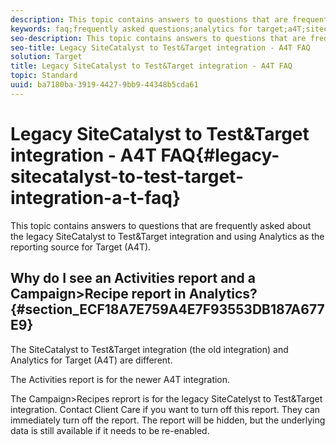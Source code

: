```yaml
---
description: This topic contains answers to questions that are frequently asked about the legacy SiteCatalyst to Test&Target integration and using Analytics as the reporting source for Target (A4T).
keywords: faq;frequently asked questions;analytics for target;a4T;sitecatalyst;campaign>recipe;test&target;integration
seo-description: This topic contains answers to questions that are frequently asked about the legacy SiteCatalyst to Test&Target integration and using Analytics as the reporting source for Target (A4T).
seo-title: Legacy SiteCatalyst to Test&Target integration - A4T FAQ
solution: Target
title: Legacy SiteCatalyst to Test&Target integration - A4T FAQ
topic: Standard
uuid: ba7180ba-3919-4427-9bb9-44348b5cda61
---
```


# Legacy SiteCatalyst to Test&Target integration - A4T FAQ{#legacy-sitecatalyst-to-test-target-integration-a-t-faq}

This topic contains answers to questions that are frequently asked about the legacy SiteCatalyst to Test&Target integration and using Analytics as the reporting source for Target (A4T).

## Why do I see an Activities report and a Campaign>Recipe report in Analytics? {#section_ECF18A7E759A4E7F93553DB187A677E9}

The SiteCatalyst to Test&Target integration (the old integration) and Analytics for Target (A4T) are different.

The Activities report is for the newer A4T integration.

The Campaign>Recipes reprort is for the legacy SiteCatelyst to Test&Target integration. Contact Client Care if you want to turn off this report. They can immediately turn off the report. The report will be hidden, but the underlying data is still available if it needs to be re-enabled. 
